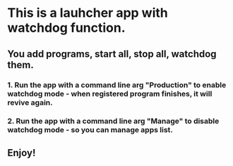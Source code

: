 # This is a lauhcher app with watchdog function.
## You add programs, start all, stop all, watchdog them.

### 1. Run the app with a command line arg "Production" to enable watchdog mode - when registered program finishes, it will revive again.
### 2. Run the app with a command line arg "Manage" to disable watchdog mode - so you can manage apps list.
## Enjoy!

